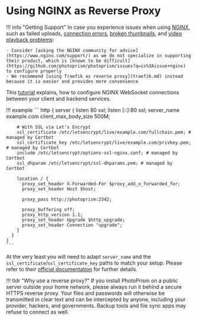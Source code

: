 # Using NGINX as Reverse Proxy

!!! info "Getting Support"
    In case you experience issues when using [NGINX](https://www.nginx.com/), such as failed uploads, [connection errors](../troubleshooting/index.md#connection-fails), [broken thumbnails](../troubleshooting/index.md#broken-thumbnails), and [video playback problems](../troubleshooting/index.md#videos-dont-play):

    - Consider [asking the NGINX community for advice](https://www.nginx.com/support/) as we do not specialize in supporting their product, which is [known to be difficult](https://github.com/photoprism/photoprism/issues?q=is%3Aissue+nginx) to configure properly
    - We recommend [using Traefik as reverse proxy](traefik.md) instead because it is easier and provides more convenience

This [tutorial](https://www.serverlab.ca/tutorials/linux/web-servers-linux/how-to-configure-nginx-for-websockets/) explains, how to configure NGINX WebSocket connections between your client and backend services.

!!! example
    ```
    http {
      server {
        listen 80 ssl;
        listen [::]:80 ssl;
        server_name example.com
        client_max_body_size 500M;
    
        # With SSL via Let's Encrypt
        ssl_certificate /etc/letsencrypt/live/example.com/fullchain.pem; # managed by Certbot
        ssl_certificate_key /etc/letsencrypt/live/example.com/privkey.pem; # managed by Certbot
        include /etc/letsencrypt/options-ssl-nginx.conf; # managed by Certbot
        ssl_dhparam /etc/letsencrypt/ssl-dhparams.pem; # managed by Certbot

        location / {
          proxy_set_header X-Forwarded-For $proxy_add_x_forwarded_for;
          proxy_set_header Host $host;
    
          proxy_pass http://photoprism:2342;
    
          proxy_buffering off;
          proxy_http_version 1.1;
          proxy_set_header Upgrade $http_upgrade;
          proxy_set_header Connection "upgrade";
        }
      }
    }
    ```

At the very least you will need to adapt `server_name` and the `ssl_certificate`/`ssl_certificate_key` paths to match your setup. Please refer to their [official documentation](https://nginx.org/en/docs/) for further details.

!!! tldr "Why use a reverse proxy?"
    If you install PhotoPrism on a public server outside your home network, please always run it behind a secure
    HTTPS reverse proxy. Your files and passwords will otherwise be transmitted in clear text and can be intercepted
    by anyone, including your provider, hackers, and governments. Backup tools and file sync apps may refuse to
    connect as well.
